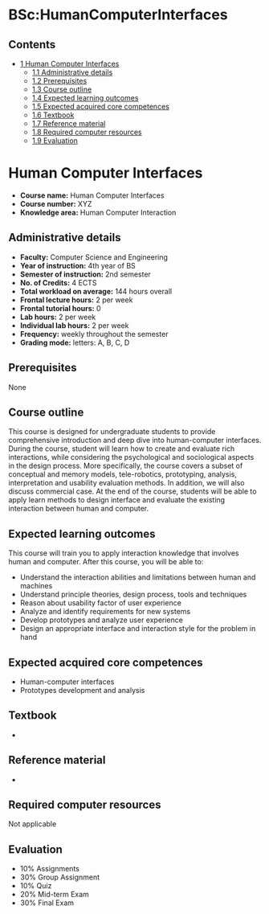 






BSc:HumanComputerInterfaces
===========================






Contents
--------


* [1 Human Computer Interfaces](#Human_Computer_Interfaces)
	+ [1.1 Administrative details](#Administrative_details)
	+ [1.2 Prerequisites](#Prerequisites)
	+ [1.3 Course outline](#Course_outline)
	+ [1.4 Expected learning outcomes](#Expected_learning_outcomes)
	+ [1.5 Expected acquired core competences](#Expected_acquired_core_competences)
	+ [1.6 Textbook](#Textbook)
	+ [1.7 Reference material](#Reference_material)
	+ [1.8 Required computer resources](#Required_computer_resources)
	+ [1.9 Evaluation](#Evaluation)



Human Computer Interfaces
=========================


* **Course name:** Human Computer Interfaces
* **Course number:** XYZ
* **Knowledge area:** Human Computer Interaction


Administrative details
----------------------


* **Faculty:** Computer Science and Engineering
* **Year of instruction:** 4th year of BS
* **Semester of instruction:** 2nd semester
* **No. of Credits:** 4 ECTS
* **Total workload on average:** 144 hours overall
* **Frontal lecture hours:** 2 per week
* **Frontal tutorial hours:** 0
* **Lab hours:** 2 per week
* **Individual lab hours:** 2 per week
* **Frequency:** weekly throughout the semester
* **Grading mode:** letters: A, B, C, D


Prerequisites
-------------


None



Course outline
--------------


This course is designed for undergraduate students to provide comprehensive introduction and deep dive into human-computer interfaces. During the course, student will learn how to create and evaluate rich interactions, while considering the psychological and sociological aspects in the design process. More specifically, the course covers a subset of conceptual and memory models, tele-robotics, prototyping, analysis, interpretation and usability evaluation methods. In addition, we will also discuss commercial case. At the end of the course, students will be able to apply learn methods to design interface and evaluate the existing interaction between human and computer.



Expected learning outcomes
--------------------------


This course will train you to apply interaction knowledge that involves human and computer. After this course, you will be able to:



* Understand the interaction abilities and limitations between human and machines
* Understand principle theories, design process, tools and techniques
* Reason about usability factor of user experience
* Analyze and identify requirements for new systems
* Develop prototypes and analyze user experience
* Design an appropriate interface and interaction style for the problem in hand


Expected acquired core competences
----------------------------------


* Human-computer interfaces
* Prototypes development and analysis


Textbook
--------


* 


Reference material
------------------


* 


Required computer resources
---------------------------


Not applicable



Evaluation
----------


* 10% Assignments
* 30% Group Assignment
* 10% Quiz
* 20% Mid-term Exam
* 30% Final Exam










